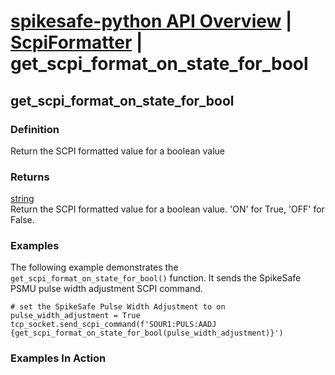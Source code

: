 # [spikesafe-python API Overview](/spikesafe_python_lib_docs/README.md) | [ScpiFormatter](/spikesafe_python_lib_docs/ScpiFormatter/README.md) | get_scpi_format_on_state_for_bool

## get_scpi_format_on_state_for_bool

### Definition
Return the SCPI formatted value for a boolean value

### Returns
[string](https://docs.python.org/3/library/string.html)  
Return the SCPI formatted value for a boolean value. 'ON' for True, 'OFF' for False.

### Examples
The following example demonstrates the `get_scpi_format_on_state_for_bool()` function. It sends the SpikeSafe PSMU pulse width adjustment SCPI command.
```
# set the SpikeSafe Pulse Width Adjustment to on
pulse_width_adjustment = True
tcp_socket.send_scpi_command(f'SOUR1:PULS:AADJ {get_scpi_format_on_state_for_bool(pulse_width_adjustment)}') 

```

### Examples In Action